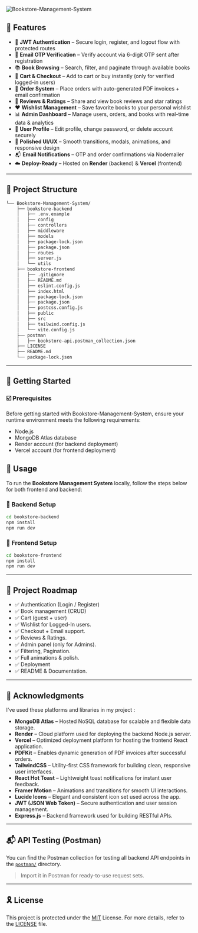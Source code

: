 ![Bookstore-Management-System](https://deploy-preview-697--github-socialify.netlify.app/vippium/Bookstore-Management-System/image?custom_language=Vite&description=1&font=Jost&language=1&name=1&pattern=Transparent&theme=Auto)


## 👾 Features

- 🔐 **JWT Authentication** – Secure login, register, and logout flow with protected routes  
- 📩 **Email OTP Verification** – Verify account via 6-digit OTP sent after registration 
- 📚 **Book Browsing** – Search, filter, and paginate through available books  
- 🛒 **Cart & Checkout** – Add to cart or buy instantly (only for verified logged-in users)  
- 🧾 **Order System** – Place orders with auto-generated PDF invoices + email confirmation  
- 💬 **Reviews & Ratings** – Share and view book reviews and star ratings  
- ❤️ **Wishlist Management** – Save favorite books to your personal wishlist  
- 📊 **Admin Dashboard** – Manage users, orders, and books with real-time data & analytics  
- 👤 **User Profile** – Edit profile, change password, or delete account securely  
- 🌈 **Polished UI/UX** – Smooth transitions, modals, animations, and responsive design  
- 📬 **Email Notifications** – OTP and order confirmations via Nodemailer  
- ☁️ **Deploy-Ready** – Hosted on **Render** (backend) & **Vercel** (frontend)  


---

## 📁 Project Structure

```sh
└── Bookstore-Management-System/
    ├── bookstore-backend
    │   ├── .env.example
    │   ├── config
    │   ├── controllers
    │   ├── middleware
    │   ├── models
    │   ├── package-lock.json
    │   ├── package.json
    │   ├── routes
    │   ├── server.js
    │   └── utils
    ├── bookstore-frontend
    │   ├── .gitignore
    │   ├── README.md
    │   ├── eslint.config.js
    │   ├── index.html
    │   ├── package-lock.json
    │   ├── package.json
    │   ├── postcss.config.js
    │   ├── public
    │   ├── src
    │   ├── tailwind.config.js
    │   └── vite.config.js
    ├── postman
    │   ├── bookstore-api.postman_collection.json
    ├── LICENSE
    ├── README.md
    └── package-lock.json
```

---
## 🚀 Getting Started

### ☑️ Prerequisites

Before getting started with Bookstore-Management-System, ensure your runtime environment meets the following requirements:

- Node.js
- MongoDB Atlas database
- Render account (for backend deployment)
- Vercel account (for frontend deployment)

## 🚀 Usage

To run the **Bookstore Management System** locally, follow the steps below for both frontend and backend:

### 🔧 Backend Setup

```bash
cd bookstore-backend
npm install
npm run dev
```
### 🎨 Frontend Setup

``` bash
cd bookstore-frontend
npm install
npm run dev
```

---
## 📌 Project Roadmap

- ✅ Authentication (Login / Register)
- ✅ Book management (CRUD)
- ✅ Cart (guest + user)
- ✅ Wishlist for Logged-In users.
- ✅ Checkout + Email support.
- ✅ Reviews & Ratings.
- ✅ Admin panel (only for Admins).
- ✅ Filtering, Pagination.
- ✅ Full animations & polish.
- ✅ Deployment
- ✅ README & Documentation.

---

## 🙌 Acknowledgments

I've used these platforms and libraries in my project :

- **MongoDB Atlas** – Hosted NoSQL database for scalable and flexible data storage.
- **Render** – Cloud platform used for deploying the backend Node.js server.
- **Vercel** – Optimized deployment platform for hosting the frontend React application.
- **PDFKit** – Enables dynamic generation of PDF invoices after successful orders.
- **TailwindCSS** – Utility-first CSS framework for building clean, responsive user interfaces.
- **React Hot Toast** – Lightweight toast notifications for instant user feedback.
- **Framer Motion** – Animations and transitions for smooth UI interactions.
- **Lucide Icons** – Elegant and consistent icon set used across the app.
- **JWT (JSON Web Token)** – Secure authentication and user session management.
- **Express.js** – Backend framework used for building RESTful APIs.

---

## 📬 API Testing (Postman)

You can find the Postman collection for testing all backend API endpoints in the [`postman/`](./postman) directory.

> Import it in Postman for ready-to-use request sets.

---

## 🎗 License

This project is protected under the [MIT](https://choosealicense.com/licenses/mit/) License. For more details, refer to the [LICENSE](https://github.com/vippium/Bookstore-Management-System/blob/8354ac12755e2cc51595e89f86e562243e2fd562/LICENSE) file.

